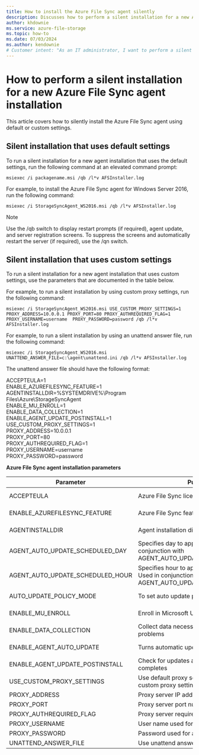 ```yaml
---
title: How to install the Azure File Sync agent silently 
description: Discusses how to perform a silent installation for a new Azure File Sync agent installation
author: khdownie
ms.service: azure-file-storage
ms.topic: how-to
ms.date: 07/03/2024
ms.author: kendownie
# Customer intent: "As an IT administrator, I want to perform a silent installation of the Azure File Sync agent using default or custom settings, so that I can streamline deployment and minimize user interaction during the setup process."
---
```


# How to perform a silent installation for a new Azure File Sync agent installation 

This article covers how to silently install the Azure File Sync agent using default or custom settings.

## Silent installation that uses default settings
To run a silent installation for a new agent installation that uses the default settings, run the following command at an elevated command prompt:

```
msiexec /i packagename.msi /qb /l*v AFSInstaller.log
```
For example, to install the Azure File Sync agent for Windows Server 2016, run the following command:

```
msiexec /i StorageSyncAgent_WS2016.msi /qb /l*v AFSInstaller.log
```

> [!NOTE]
> Use the /qb switch to display restart prompts (if required), agent update, and server registration screens. To suppress the screens and automatically restart the server (if required), use the /qn switch.

## Silent installation that uses custom settings
To run a silent installation for a new agent installation that uses custom settings, use the parameters that are documented in the table below.

For example, to run a silent installation by using custom proxy settings, run the following command:

```
msiexec /i StorageSyncAgent_WS2016.msi USE_CUSTOM_PROXY_SETTINGS=1 PROXY_ADDRESS=10.0.0.1 PROXY_PORT=80 PROXY_AUTHREQUIRED_FLAG=1 PROXY_USERNAME=username  PROXY_PASSWORD=password /qb /l*v AFSInstaller.log
```

For example, to run a silent installation by using an unattend answer file, run the following command:

```
msiexec /i StorageSyncAgent_WS2016.msi UNATTEND_ANSWER_FILE=c:\agent\unattend.ini /qb /l*v AFSInstaller.log
```

The unattend answer file should have the following format:

ACCEPTEULA=1  
ENABLE_AZUREFILESYNC_FEATURE=1  
AGENTINSTALLDIR=%SYSTEMDRIVE%\Program Files\Azure\StorageSyncAgent  
ENABLE_MU_ENROLL=1  
ENABLE_DATA_COLLECTION=1  
ENABLE_AGENT_UPDATE_POSTINSTALL=1  
USE_CUSTOM_PROXY_SETTINGS=1  
PROXY_ADDRESS=10.0.0.1  
PROXY_PORT=80  
PROXY_AUTHREQUIRED_FLAG=1  
PROXY_USERNAME=username  
PROXY_PASSWORD=password

**Azure File Sync agent installation parameters**

| Parameter | Purpose | Values | Default Value |
|-----------|---------|--------|-----------|
|ACCEPTEULA|Azure File Sync license agreement|0 (Not accepted) or 1 (Accepted)|1|
|ENABLE_AZUREFILESYNC_FEATURE|Azure File Sync feature installation option|0 (Do not install) or 1 (Install)|1|
|AGENTINSTALLDIR|Agent installation directory|Local Path|%SYSTEMDRIVE%\Program Files\Azure\StorageSyncAgent|
|AGENT_AUTO_UPDATE_SCHEDULED_DAY|Specifies day to apply the update. Used in conjunction with AGENT_AUTO_UPDATE_SCHEDULED_HOUR|Monday (or other days of the week) |Tuesday|
|AGENT_AUTO_UPDATE_SCHEDULED_HOUR|Specifies hour to apply (24-hour format). Used in conjunction with AGENT_AUTO_UPDATE_SCHEDULED_DAY|20 (or other hours of the day - 00 to 23) |18|
|AUTO_UPDATE_POLICY_MODE|To set auto update policy mode|InstallLatest or UpdateBeforeExpiration|UpdateBeforeExpiration|
|ENABLE_MU_ENROLL|Enroll in Microsoft Update|0 (Do not enroll) or 1 (Enroll)|1|
|ENABLE_DATA_COLLECTION|Collect data necessary to identify and fix problems|0 (No) or 1 (Yes)|1|
|ENABLE_AGENT_AUTO_UPDATE|Turns automatic updates on or off|0 (off) or 1 (Auto install latest ) |0|
|ENABLE_AGENT_UPDATE_POSTINSTALL|Check for updates after agent installation completes|0 (No) or 1 (Yes)|1|
|USE_CUSTOM_PROXY_SETTINGS|Use default proxy settings (if configured) or custom proxy settings|0 (Default Proxy) or 1 (Custom Proxy)|0|
|PROXY_ADDRESS|Proxy server IP address|IP Address||
|PROXY_PORT|Proxy server port number|Port Number||
|PROXY_AUTHREQUIRED_FLAG|Proxy server requires credentials|0 (No) or 1 (Yes)||
|PROXY_USERNAME|User name used for authentication|Username||
|PROXY_PASSWORD|Password used for authentication|Password||
|UNATTEND_ANSWER_FILE|Use unattend answer file|Path||
